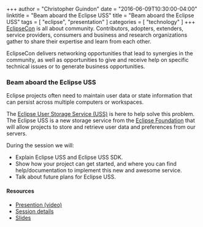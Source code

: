 +++
author = "Christopher Guindon"
date = "2016-06-09T10:30:00-04:00"
linktitle = "Beam aboard the Eclipse USS"
title =  "Beam aboard the Eclipse USS"
tags = [
    "eclipse",
    "presentation"
]
categories = [
    "technology"
]
+++
[EclipseCon](https://www.eclipsecon.org) is all about community. Contributors, adopters, extenders, service providers, consumers and business and research organizations gather to share their expertise and learn from each other. 

EclipseCon delivers networking opportunities that lead to synergies in the community, as well as opportunities to give and receive help on specific technical issues or to generate business opportunities.

### **Beam aboard the Eclipse USS**

Eclipse projects often need to maintain user data or state
information that can persist across multiple computers or workspaces.

The [Eclipse User Storage Service (USS)](https://wiki.eclipse.org/Eclipse_USS) is here to help solve this problem. The Eclipse USS is a new storage service from the [Eclipse Foundation](https://www.eclipse.org) that will allow projects to store and retrieve user data and preferences from our servers.

During the session we will:

* Explain Eclipse USS and Eclipse USS SDK.
* Show how your project can get started, and where you can find help/documentation to implement this new and awesome service.
* Talk about future plans for Eclipse USS.


#### Resources
* [Presention (video)](https://www.infoq.com/presentations/eclipse-uss)
* [Session details](https://www.eclipsecon.org/na2016/session/beam-aboard-eclipse-uss-user-storage-service)
* [Slides](https://chrisguindon.com/eclipseuss/#/slide-index)